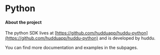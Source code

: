 # Python

#### About the project

The python SDK lives at [https://github.com/hudduapp/huddu-python](https://github.com/hudduapp/huddu-python) and is developed by huddu.

You can find more documentation and examples in the subpages.
